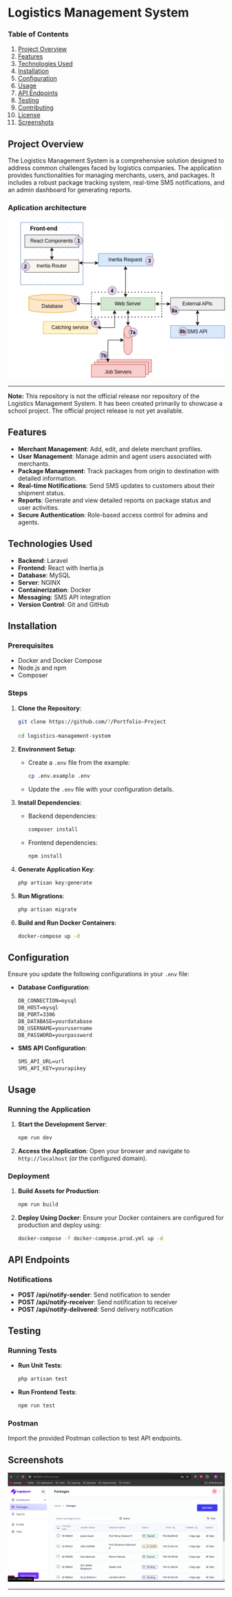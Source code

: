 # Logistics Management System

### Table of Contents
1. [Project Overview](#project-overview)
2. [Features](#features)
3. [Technologies Used](#technologies-used)
4. [Installation](#installation)
5. [Configuration](#configuration)
6. [Usage](#usage)
7. [API Endpoints](#api-endpoints)
8. [Testing](#testing)
9. [Contributing](#contributing)
10. [License](#license)
11. [Screenshots](#screenshots)

## Project Overview

The Logistics Management System is a comprehensive solution designed to address common challenges faced by logistics companies. The application provides functionalities for managing merchants, users, and packages. It includes a robust package tracking system, real-time SMS notifications, and an admin dashboard for generating reports.

### Aplication architecture

![Application Architecture](screenshots/e-cargo-architecture.drawio.png)

---
**Note:**  This repository is not the official release nor repository of the Logistics Management System. It has been created primarily to showcase a school project. The official project release is not yet available.

## Features

- **Merchant Management**: Add, edit, and delete merchant profiles.
- **User Management**: Manage admin and agent users associated with merchants.
- **Package Management**: Track packages from origin to destination with detailed information.
- **Real-time Notifications**: Send SMS updates to customers about their shipment status.
- **Reports**: Generate and view detailed reports on package status and user activities.
- **Secure Authentication**: Role-based access control for admins and agents.

## Technologies Used

- **Backend**: Laravel
- **Frontend**: React with Inertia.js
- **Database**: MySQL
- **Server**: NGINX
- **Containerization**: Docker
- **Messaging**: SMS API integration
- **Version Control**: Git and GitHub

## Installation

### Prerequisites

- Docker and Docker Compose
- Node.js and npm
- Composer

### Steps

1. **Clone the Repository**:
    ```bash
    git clone https://github.com/?/Portfolio-Project

    cd logistics-management-system
    ```

2. **Environment Setup**:
    - Create a `.env` file from the example:
        ```bash
        cp .env.example .env
        ```
    - Update the `.env` file with your configuration details.

3. **Install Dependencies**:
    - Backend dependencies:
        ```bash
        composer install
        ```
    - Frontend dependencies:
        ```bash
        npm install
        ```

4. **Generate Application Key**:
    ```bash
    php artisan key:generate
    ```

5. **Run Migrations**:
    ```bash
    php artisan migrate
    ```

6. **Build and Run Docker Containers**:
    ```bash
    docker-compose up -d
    ```

## Configuration

Ensure you update the following configurations in your `.env` file:

- **Database Configuration**:
    ```
    DB_CONNECTION=mysql
    DB_HOST=mysql
    DB_PORT=3306
    DB_DATABASE=yourdatabase
    DB_USERNAME=yourusername
    DB_PASSWORD=yourpassword
    ```

- **SMS API Configuration**:
    ```
    SMS_API_URL=url
    SMS_API_KEY=yourapikey
    ```

## Usage

### Running the Application

1. **Start the Development Server**:
    ```bash
    npm run dev
    ```

2. **Access the Application**:
    Open your browser and navigate to `http://localhost` (or the configured domain).

### Deployment

1. **Build Assets for Production**:
    ```bash
    npm run build
    ```

2. **Deploy Using Docker**:
    Ensure your Docker containers are configured for production and deploy using:
    ```bash
    docker-compose -f docker-compose.prod.yml up -d
    ```

## API Endpoints

### Notifications
- **POST /api/notify-sender**: Send notification to sender
- **POST /api/notify-receiver**: Send notification to receiver
- **POST /api/notify-delivered**: Send delivery notification

## Testing

### Running Tests

- **Run Unit Tests**:
    ```bash
    php artisan test
    ```
- **Run Frontend Tests**:
    ```bash
    npm run test
    ```

### Postman

Import the provided Postman collection to test API endpoints.

## Screenshots

![Package Tracking Screenshot](screenshots/packages.png)

---

